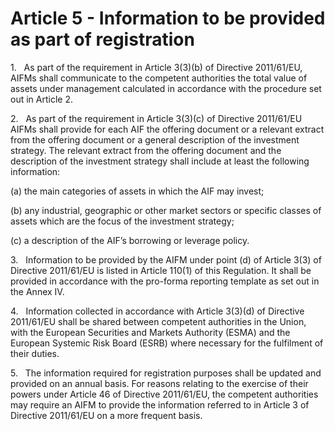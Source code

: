 # Article 5 - Information to be provided as part of registration


1.   As part of the requirement in Article 3(3)(b) of Directive 2011/61/EU, AIFMs shall communicate to the competent authorities the total value of assets under management calculated in accordance with the procedure set out in Article 2.

2.   As part of the requirement in Article 3(3)(c) of Directive 2011/61/EU AIFMs shall provide for each AIF the offering document or a relevant extract from the offering document or a general description of the investment strategy. The relevant extract from the offering document and the description of the investment strategy shall include at least the following information:

(a) the main categories of assets in which the AIF may invest;

(b) any industrial, geographic or other market sectors or specific classes of assets which are the focus of the investment strategy;

(c) a description of the AIF’s borrowing or leverage policy.

3.   Information to be provided by the AIFM under point (d) of Article 3(3) of Directive 2011/61/EU is listed in Article 110(1) of this Regulation. It shall be provided in accordance with the pro-forma reporting template as set out in the Annex IV.

4.   Information collected in accordance with Article 3(3)(d) of Directive 2011/61/EU shall be shared between competent authorities in the Union, with the European Securities and Markets Authority (ESMA) and the European Systemic Risk Board (ESRB) where necessary for the fulfilment of their duties.

5.   The information required for registration purposes shall be updated and provided on an annual basis. For reasons relating to the exercise of their powers under Article 46 of Directive 2011/61/EU, the competent authorities may require an AIFM to provide the information referred to in Article 3 of Directive 2011/61/EU on a more frequent basis.
